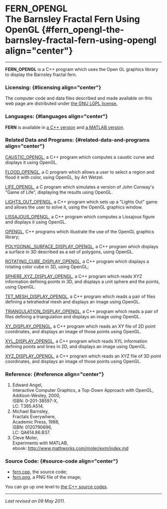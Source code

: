 FERN\_OPENGL\
The Barnsley Fractal Fern Using OpenGL {#fern_opengl-the-barnsley-fractal-fern-using-opengl align="center"}
======================================

------------------------------------------------------------------------

**FERN\_OPENGL** is a C++ program which uses the Open GL graphics
library to display the Barnsley fractal fern.

### Licensing: {#licensing align="center"}

The computer code and data files described and made available on this
web page are distributed under [the GNU LGPL
license.](../../txt/gnu_lgpl.txt)

### Languages: {#languages align="center"}

**FERN** is available in [a C++
version](../../master/fern_opengl/fern_opengl.md) and [a MATLAB
version](../../m_src/fern/fern.md).

### Related Data and Programs: {#related-data-and-programs align="center"}

[CAUSTIC\_OPENGL](../../master/caustic_opengl/caustic_opengl.md), a
C++ program which computes a caustic curve and displays it using OpenGL.

[FLOOD\_OPENGL](../../c_src/flood_opengl/flood_opengl.md), a C program
which allows a user to select a region and flood it with color, using
OpenGL, by Art Wetzel.

[LIFE\_OPENGL](../../c_src/life_opengl/life_opengl.md), a C program
which simulates a version of John Conway's "Game of Life", displaying
the results using OpenGL.

[LIGHTS\_OUT\_OPENGL](../../master/lights_out_opengl/lights_out_opengl.md),
a C++ program which sets up a "Lights Out" game and allows the user to
solve it, using the OpenGL graphics window.

[LISSAJOUS\_OPENGL](../../master/lissajous_opengl/lissajous_opengl.md),
a C++ program which computes a Lissajous figure and displays it using
OpenGL.

[OPENGL](../../master/opengl/opengl.md), C++ programs which
illustrate the use of the OpenGL graphics library;

[POLYGONAL\_SURFACE\_DISPLAY\_OPENGL](../../master/polygonal_surface_display_opengl/polygonal_surface_display_opengl.md),
a C++ program which displays a surface in 3D described as a set of
polygons, using OpenGL.

[ROTATING\_CUBE\_DISPLAY\_OPENGL](../../master/rotating_cube_display_opengl/rotating_cube_display_opengl.md),
a C++ program which displays a rotating color cube in 3D, using OpenGL;

[SPHERE\_XYZ\_DISPLAY\_OPENGL](../../master/sphere_xyz_display_opengl/sphere_xyz_display_opengl.md),
a C++ program which reads XYZ information defining points in 3D, and
displays a unit sphere and the points, using OpenGL.

[TET\_MESH\_DISPLAY\_OPENGL](../../master/tet_mesh_display_opengl/tet_mesh_display_opengl.md),
a C++ program which reads a pair of files defining a tetrahedral mesh
and displays an image using OpenGL.

[TRIANGULATION\_DISPLAY\_OPENGL](../../master/triangulation_display_opengl/triangulation_display_opengl.md),
a C++ program which reads a pair of files defining a triangulation and
displays an image using OpenGL.

[XY\_DISPLAY\_OPENGL](../../master/xy_display_opengl/xy_display_opengl.md),
a C++ program which reads an XY file of 2D point coordinates, and
displays an image of those points using OpenGL.

[XYL\_DISPLAY\_OPENGL](../../master/xyl_display_opengl/xyl_display_opengl.md),
a C++ program which reads XYL information defining points and lines in
2D, and displays an image using OpenGL.

[XYZ\_DISPLAY\_OPENGL](../../master/xyz_display_opengl/xyz_display_opengl.md),
a C++ program which reads an XYZ file of 3D point coordinates, and
displays an image of those points using OpenGL.

### Reference: {#reference align="center"}

1.  Edward Angel,\
    Interactive Computer Graphics, a Top-Down Approach with OpenGL,\
    Addison-Wesley, 2000,\
    ISBN: 0-201-38597-X,\
    LC: T385.A514.
2.  Michael Barnsley,\
    Fractals Everywhere,\
    Academic Press, 1988,\
    ISBN: 0120790696,\
    LC: QA614.86.B37.
3.  Cleve Moler,\
    Experiments with MATLAB,\
    ebook: http://www.mathworks.com/moler/exm/index.md

### Source Code: {#source-code align="center"}

-   [fern.cpp](fern.cpp), the source code;
-   [fern.png](fern.png), a PNG file of the image;

You can go up one level to [the C++ source codes](../cpp_src.md).

------------------------------------------------------------------------

*Last revised on 09 May 2011.*
